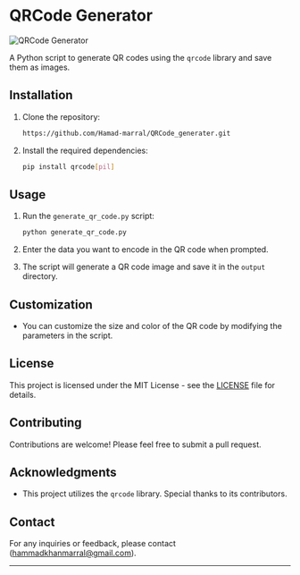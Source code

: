 
# QRCode Generator

![QRCode Generator](https://github.com/Hamad-marral/QRCode_generater.git)

A Python script to generate QR codes using the `qrcode` library and save them as images.

## Installation

1. Clone the repository:

    ```bash
    https://github.com/Hamad-marral/QRCode_generater.git
    ```

2. Install the required dependencies:

    ```bash
    pip install qrcode[pil]
    ```

## Usage

1. Run the `generate_qr_code.py` script:

    ```bash
    python generate_qr_code.py
    ```

2. Enter the data you want to encode in the QR code when prompted.

3. The script will generate a QR code image and save it in the `output` directory.

## Customization

- You can customize the size and color of the QR code by modifying the parameters in the script.

## License

This project is licensed under the MIT License - see the [LICENSE](LICENSE) file for details.

## Contributing

Contributions are welcome! Please feel free to submit a pull request.

## Acknowledgments

- This project utilizes the `qrcode` library. Special thanks to its contributors.

## Contact

For any inquiries or feedback, please contact (hammadkhanmarral@gmail.com).

---
